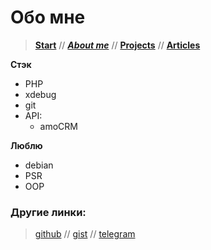 
# Обо мне

> [**Start**](/) // [**_About me_**](/about) // [**Projects**](/projects) // [**Articles**](/articles)

**Стэк**
- PHP
- xdebug
- git
- API: 
  - amoCRM



**Люблю** 
- debian
- PSR
- OOP

### Другие линки:
> [github](https://github.com/ohDaddyPlease) // [gist](https://gist.github.com/ohDaddyPlease) // [telegram](https://t.me/ohDaddyPlease) 
